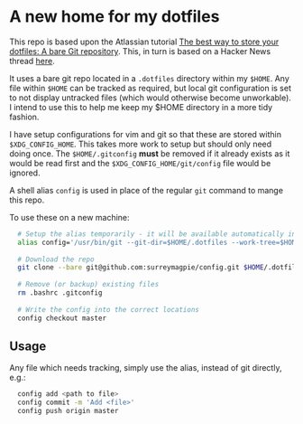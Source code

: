 
# A new home for my dotfiles

This repo is based upon the Atlassian tutorial [The best way to store your dotfiles: A bare Git repository](https://www.atlassian.com/git/tutorials/dotfiles). This, in turn is based on a Hacker News thread [here](https://news.ycombinator.com/item?id=11070797).

It uses a bare git repo located in a `.dotfiles` directory within my `$HOME`. Any file within `$HOME` can be tracked as required, but local git configuration is set to not display untracked files (which would otherwise become unworkable). I intend to use this to help me keep my $HOME directory in a more tidy fashion.

I have setup configurations for vim and git so that these are stored within `$XDG_CONFIG_HOME`. This takes more work to setup but should only need doing once. The `$HOME/.gitconfig` **must** be removed if it already exists as it would be read first and the `$XDG_CONFIG_HOME/git/config` file would be ignored.

A shell alias `config` is used in place of the regular `git` command to mange this repo. 

To use these on a new machine:

```bash
  # Setup the alias temporarily - it will be available automatically in future shell sessions
  alias config='/usr/bin/git --git-dir=$HOME/.dotfiles --work-tree=$HOME'
  
  # Download the repo
  git clone --bare git@github.com:surreymagpie/config.git $HOME/.dotfiles
  
  # Remove (or backup) existing files
  rm .bashrc .gitconfig
  
  # Write the config into the correct locations
  config checkout master
```

## Usage

Any file which needs tracking, simply use the alias, instead of git directly, e.g.:

```bash
  config add <path to file>
  config commit -m 'Add <file>'
  config push origin master
```
